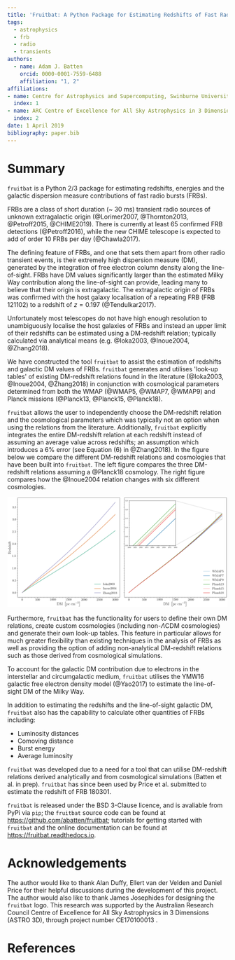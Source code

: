 ```yaml
---
title: 'Fruitbat: A Python Package for Estimating Redshifts of Fast Radio Bursts'
tags:
  - astrophysics
  - frb
  - radio
  - transients
authors:
  - name: Adam J. Batten
    orcid: 0000-0001-7559-6488
    affiliation: "1, 2"
affiliations:
- name: Centre for Astrophysics and Supercomputing, Swinburne University of Technology, PO Box 218, Hawthorn, VIC 3122, Australia
  index: 1
- name: ARC Centre of Excellence for All Sky Astrophysics in 3 Dimensions (ASTRO 3D)
  index: 2
date: 1 April 2019
bibliography: paper.bib
---
```


# Summary

``fruitbat`` is a Python 2/3 package for estimating redshifts, energies and the galactic dispersion measure contributions of fast radio bursts (FRBs).

FRBs are a class of short duration (~ 30 ms) transient radio sources of unknown extragalactic origin (@Lorimer2007, @Thornton2013, @Petroff2015, @CHIME2019). There is currently at least 65 confirmed FRB detections (@Petroff2016), while the new CHIME telescope is expected to add of order 10 FRBs per day (@Chawla2017).

The defining feature of FRBs, and one that sets them apart from other radio transient events, is their extremely high dispersion measure (DM), generated by the integration of free electron column density along the line-of-sight. FRBs have DM values significantly larger than the estimated Milky Way contribution along the line-of-sight can provide, leading many to believe that their origin is extragalactic. The extragalactic origin of FRBs was confirmed with the host galaxy localisation of a repeating FRB (FRB 121102) to a redshift of $z = 0.197$ (@Tendulkar2017).

Unfortunately most telescopes do not have high enough resolution to unambiguously localise the host galaxies of FRBs and instead an upper limit of their redshifts can be estimated using a DM-redshift relation; typically calculated via analytical means (e.g. @Ioka2003, @Inoue2004, @Zhang2018).

We have constructed the tool ``fruitbat`` to assist the estimation of redshifts and galactic DM values of FRBs. ``fruitbat`` generates and utilises 'look-up tables' of existing DM-redshift relations found in the literature (@Ioka2003, @Inoue2004, @Zhang2018) in conjunction with cosmological parameters determined from both the WMAP (@WMAP5, @WMAP7, @WMAP9) and Planck missions (@Planck13, @Planck15, @Planck18). 

``fruitbat`` allows the user to independently choose the DM-redshift relation and the cosmological parameters which was typically not an option when using the relations from the literature. Additionally, ``fruitbat`` explicitly integrates the entire DM-redshift relation at each redshift instead of assuming an average value across redshifts; an assumption which introduces a 6\% error (see Equation (6) in @Zhang2018). In the figure below we compare the different DM-redshift relations and cosmologies that have been built into ``fruitbat``. The left figure compares the three DM-redshift relations assuming a @Planck18 cosmology. The right figure compares how the @Inoue2004 relation changes with six different cosmologies.

![Comparison of builtin methods and cosmologies](methods_cosmology_plots.png)

Furthermore, ``fruitbat`` has the functionality for users to define their own DM relations, create custom cosmologies (including non-$\Lambda$CDM cosmologies) and generate their own look-up tables. This feature in particular allows for much greater flexibility than existing techniques in the analysis of FRBs as well as providing the option of adding non-analytical DM-redshift relations such as those derived from cosmological simulations. 

To account for the galactic DM contribution due to electrons in the interstellar and circumgalactic medium, ``fruitbat`` utilises the YMW16 galactic free electron density model (@Yao2017) to estimate the line-of-sight DM of the Milky Way.

In addition to estimating the redshifts and the line-of-sight galactic DM, ``fruitbat`` also has the capability to calculate other quantities of FRBs including:
* Luminosity distances
* Comoving distance
* Burst energy
* Average luminosity 

``fruitbat`` was developed due to a need for a tool that can utilise DM-redshift relations derived analytically and from cosmological simulations (Batten et al. in prep). ``fruitbat`` has since been used by Price et al. submitted to estimate the redshift of FRB 180301.

``fruitbat`` is released under the BSD 3-Clause licence, and is avaliable from PyPi via ``pip``; the ``fruitbat`` source code can be found at https://github.com/abatten/fruitbat; tutorials for getting started with ``fruitbat`` and the online documentation can be found at https://fruitbat.readthedocs.io.

# Acknowledgements
The author would like to thank Alan Duffy, Ellert van der Velden and Daniel Price for their helpful discussions during the development of this project. The author would also like to thank James Josephides for designing the ``fruitbat`` logo. This research was supported by the Australian Research Council Centre of Excellence for All Sky Astrophysics in 3 Dimensions (ASTRO 3D), through project number CE170100013 .

# References
